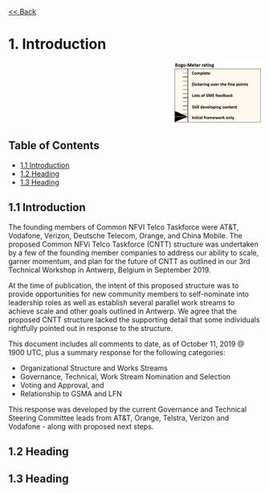 [<< Back](../)

# 1. Introduction
<p align="right"><img src="../figures/bogo_ifo.png" alt="scope" title="Scope" width="35%"/></p>

## Table of Contents
* [1.1 Introduction](#1.1)
* [1.2 Heading](#1.2)
* [1.3 Heading](#1.3)

<a name="1.1"></a>
## 1.1 Introduction

The founding members of Common NFVI Telco Taskforce were AT&T, Vodafone, Verizon, Deutsche Telecom, Orange, and China Mobile. The proposed Common NFVi Telco Taskforce (CNTT) structure was undertaken by a few of the founding member companies to address our ability to scale, garner momentum, and plan for the future of CNTT as outlined in our 3rd Technical Workshop in Antwerp, Belgium in September 2019. 

At the time of publication, the intent of this proposed structure was to provide opportunities for new community members to self-nominate into leadership roles as well as establish several parallel work streams to achieve scale and other goals outlined in Antwerp. We agree that the proposed CNTT structure lacked the supporting detail that some individuals rightfully pointed out in response to the structure. 

This document includes all comments to date, as of October 11, 2019 @ 1900 UTC, plus a summary response for the following categories: 
* Organizational Structure and Works Streams
* Governance, Technical, Work Stream Nomination and Selection
* Voting and Approval, and 
* Relationship to GSMA and LFN

This response was developed by the current Governance and Technical Steering Committee leads from AT&T, Orange, Telstra, Verizon and Vodafone - along with proposed next steps.


<a name="1.2"></a>
## 1.2 Heading

<a name="1.3"></a>
## 1.3 Heading
